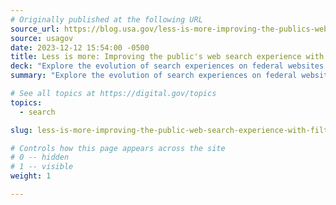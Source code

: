 ```yaml
---
# Originally published at the following URL
source_url: https://blog.usa.gov/less-is-more-improving-the-publics-web-search-experience-with-filters
source: usagov
date: 2023-12-12 15:54:00 -0500
title: Less is more: Improving the public's web search experience with filters
deck: "Explore the evolution of search experiences on federal websites as Search.gov introduces customizable search filters, providing users with the same flexibility familiar from e-commerce sites. Devolve into the NASA case study, uncovering how this innovative feature enhances accessibility and efficiency for a seamless user journey."
summary: "Explore the evolution of search experiences on federal websites as Search.gov introduces customizable search filters, providing users with the same flexibility familiar from e-commerce sites. Devolve into the NASA case study, uncovering how this innovative feature enhances accessibility and efficiency for a seamless user journey."

# See all topics at https://digital.gov/topics
topics:
  - search

slug: less-is-more-improving-the-public-web-search-experience-with-filters

# Controls how this page appears across the site
# 0 -- hidden
# 1 -- visible
weight: 1

---
```

